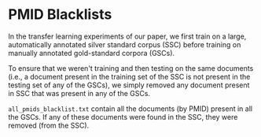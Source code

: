 # PMID Blacklists

In the transfer learning experiments of our paper, we first train on a large, automatically annotated silver standard corpus (SSC) before training on manually annotated gold-standard corpora (GSCs).

To ensure that we weren't training and then testing on the same documents (i.e., a document present in the training set of the SSC is not present in the testing set of any of the GSCs), we simply removed any document present in SSC that was present in any of the GSCs.

`all_pmids_blacklist.txt` contain all the documents (by PMID) present in all the GSCs. If any of these documents were found in the SSC, they were removed (from the SSC).
